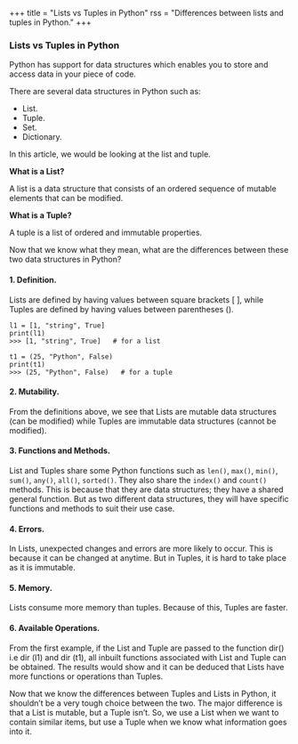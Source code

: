 +++
title = "Lists vs Tuples in Python"
rss = "Differences between lists and tuples in Python."
+++

### Lists vs Tuples in Python

Python has support for data structures which enables you to store and access data in your piece of code. 

There are several data structures in Python such as:
- List.
- Tuple.
- Set.
- Dictionary. 

In this article, we would be looking at the list and tuple. 

**What is a List?**

A list is a data structure that consists of an ordered sequence of mutable elements that can be modified.

**What is a Tuple?**

A tuple is a list of ordered and immutable properties.

Now that we know what they mean, what are the differences between these two data structures in Python?

#### 1. Definition.
Lists are defined by having values between square brackets [ ], while Tuples are defined by having values between parentheses ().

```
l1 = [1, "string", True]
print(l1)
>>> [1, "string", True]   # for a list 

t1 = (25, "Python", False)
print(t1)
>>> (25, "Python", False)   # for a tuple
```

#### 2. Mutability.
From the definitions above, we see that Lists are mutable data structures (can be modified) while Tuples are immutable data structures (cannot be modified). 

#### 3. Functions and Methods.
List and Tuples share some Python functions such as `len()`, `max()`, `min()`, `sum()`, `any()`, `all()`, `sorted()`. They  also share the `index()` and `count()` methods. This is because that they are data structures; they have a shared general function. But as two different data structures, they will have specific functions and methods to suit their use case. 

#### 4. Errors.
In Lists, unexpected changes and errors are more likely to occur. This is because it can be changed at anytime. But in Tuples, it is hard to take place as it is immutable.

#### 5. Memory.
Lists consume more memory than tuples. Because of this, Tuples are faster.


#### 6. Available Operations.
 From the first example, if the List and Tuple are passed to the function dir() i.e dir (l1) and dir (t1), all inbuilt functions associated with List and Tuple can be obtained. The results would show and it can be deduced that Lists have more functions or operations than Tuples.

Now that we know the differences between Tuples and Lists in Python, it shouldn’t be a very tough choice between the two. The major difference is that a List is mutable, but a Tuple isn’t. So, we use a List when we want to contain similar items, but use a Tuple when we know what information goes into it.

